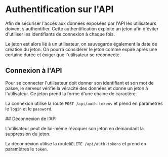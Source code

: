 # Authentification sur l'API

Afin de sécuriser l'accès aux données exposées par l'API les utilisateurs doivent s'authentifier. Cette authentification exploite un jeton afin d'éviter d'utiliser les identifiants de connexion à chaque fois.

Le jeton est alors lié à un utilisateur, on sauvegarde également la date de création du jeton. On pourra considérer le jeton comme expiré après une certaine durée et éxiger que l'utilisateur se reconnecte.



## Connexion à l'API

Pour se connecter l'utilisateur doit donner son identifiant et son mot de passe, le serveur vérifie la véracité des données et donne un jeton à l'utilisateur. Ce jeton prend la forme d'une chaine de caractère.

La connexion utilise la route `POST /api/auth-tokens` et prend en paramètres le `login` et le `password`.



## Déconnexion de l'API

L'utilisateur peut de lui-même révoquer son jeton en demandant la suppression du jeton.

La déconnexion utilise la route`DELETE /api/auth-tokens` et prend en paramètres le `token`.

